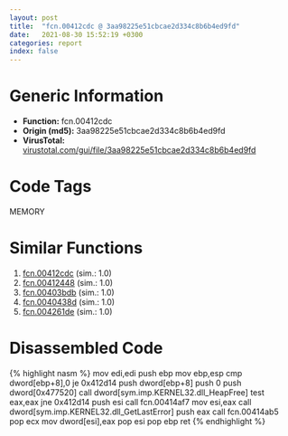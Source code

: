 ```yaml
---
layout: post
title:  "fcn.00412cdc @ 3aa98225e51cbcae2d334c8b6b4ed9fd"
date:   2021-08-30 15:52:19 +0300
categories: report
index: false
---
```


# Generic Information
- **Function:** fcn.00412cdc
- **Origin (md5):** 3aa98225e51cbcae2d334c8b6b4ed9fd
- **VirusTotal:** [virustotal.com/gui/file/3aa98225e51cbcae2d334c8b6b4ed9fd][virustotal_ref]

# Code Tags
<span class="tag" id="MEMORY">MEMORY</span>


# Similar Functions

1. [fcn.00412cdc][similar_1_ref] (sim.: 1.0)
2. [fcn.00412448][similar_2_ref] (sim.: 1.0)
3. [fcn.00403bdb][similar_3_ref] (sim.: 1.0)
4. [fcn.0040438d][similar_4_ref] (sim.: 1.0)
5. [fcn.004261de][similar_5_ref] (sim.: 1.0)


# Disassembled Code

{% highlight nasm %}
mov edi,edi
push ebp
mov ebp,esp
cmp dword[ebp+8],0
je 0x412d14
push dword[ebp+8]
push 0
push dword[0x477520]
call dword[sym.imp.KERNEL32.dll_HeapFree]
test eax,eax
jne 0x412d14
push esi
call fcn.00414af7
mov esi,eax
call dword[sym.imp.KERNEL32.dll_GetLastError]
push eax
call fcn.00414ab5
pop ecx
mov dword[esi],eax
pop esi
pop ebp
ret
{% endhighlight %}


[similar_1_ref]: /report/fcn.00412cdc@9571c7458fae91969aaed3955e433f49
[similar_2_ref]: /report/fcn.00412448@c580a609eb25f8d013062497944743a2
[similar_3_ref]: /report/fcn.00403bdb@70e9569a63e2c5481707e2ba7c663021
[similar_4_ref]: /report/fcn.0040438d@7bcc89a15d575deafd22288432159007
[similar_5_ref]: /report/fcn.004261de@5e50a67c7e8dbb50c23acbc92eb08f0e
[virustotal_ref]: https://www.virustotal.com/gui/file/3aa98225e51cbcae2d334c8b6b4ed9fd